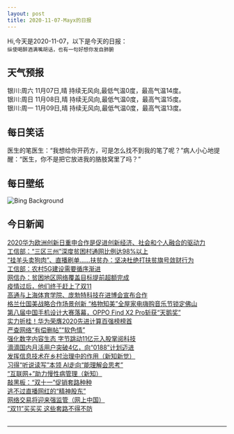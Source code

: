 ```yaml
---
layout: post
title: 2020-11-07-Mayx的日报
---
```


Hi,今天是2020-11-07，以下是今天的日报：<br><small>
纵使喝醉酒满嘴胡话，也有一句好想你发自肺腑</small><!--more-->
## 天气预报
银川:周六 11月07日,晴 持续无风向,最低气温0度，最高气温14度。<br>银川:周日 11月08日,晴 持续无风向,最低气温0度，最高气温15度。<br>银川:周一 11月09日,晴 持续无风向,最低气温0度，最高气温13度。
## 每日笑话
医生的笔医生：“我想给你开药方，可是怎么找不到我的笔了呢？”病人小心地提醒：“医生，你不是把它放进我的胳肢窝里了吗？”
## 每日壁纸
![Bing Background](https://cn.bing.com/th?id=OHR.TwoWest_EN-US4160752221_1920x1080.jpg&rf=LaDigue_1920x1080.jpg&pid=hp "West Indian manatees in Three Sisters Springs, Crystal River National Wildlife Refuge, Florida (© Norbert Probst/Getty Images)")
## 今日新闻

[2020华为欧洲创新日重申合作是促进创新经济、社会和个人融合的驱动力](http://it.people.com.cn/n1/2020/1106/c1009-31921176.html)   
[工信部：“三区三州”深度贫困村通网比例达98%以上](http://it.people.com.cn/n1/2020/1106/c1009-31922082.html)   
[“挂羊头卖狗肉”、直播刷单……扶贫办：坚决杜绝打扶贫旗号敛财行为](http://it.people.com.cn/n1/2020/1106/c1009-31922045.html)   
[工信部：农村5G建设需要循序渐进](http://it.people.com.cn/n1/2020/1106/c1009-31922025.html)   
[网信办：贫困地区网络覆盖目标提前超额完成](http://it.people.com.cn/n1/2020/1106/c1009-31921927.html)   
[疫情过后，他们终于赶上了双11](http://it.people.com.cn/n1/2020/1106/c1009-31921872.html)   
[高通与上海体育学院、庞勃特科技在进博会宣布合作](http://it.people.com.cn/n1/2020/1106/c1009-31921877.html)   
[格兰仕国美战略合作场景创新 “格物知美”全屋家电嗨购音乐节锁定佛山](http://it.people.com.cn/n1/2020/1106/c1009-31921868.html)   
[第八届中国手机设计大赛落幕，OPPO Find X2 Pro斩获“天鹅奖”](http://it.people.com.cn/n1/2020/1106/c1009-31921864.html)   
[实力折桂！华为荣膺2020先进计算百强榜榜首](http://it.people.com.cn/n1/2020/1106/c1009-31920959.html)   
[严查网络“有偿删帖”“软色情”](http://it.people.com.cn/n1/2020/1106/c1009-31921470.html)   
[强化数字内容生态 字节跳动11亿元入股掌阅科技](http://it.people.com.cn/n1/2020/1106/c1009-31921134.html)   
[滴滴国内月活用户突破4亿，向“0188”计划迈进](http://it.people.com.cn/n1/2020/1106/c1009-31921097.html)   
[发挥信息技术在乡村治理中的作用（新知新觉）](http://it.people.com.cn/n1/2020/1106/c1009-31921469.html)   
[习得“听说读写”本领 AI走向“能理解会思考”](http://it.people.com.cn/n1/2020/1106/c1009-31921093.html)   
[“互联网+”助力慢性病管理（新知）](http://it.people.com.cn/n1/2020/1106/c1009-31921463.html)   
[敲黑板：“双十一”促销套路种种](http://it.people.com.cn/n1/2020/1106/c1009-31921020.html)   
[逃不过直播网红的“精神股东”](http://it.people.com.cn/n1/2020/1106/c1009-31920976.html)   
[网络交易将迎来强监管（网上中国）](http://it.people.com.cn/n1/2020/1106/c1009-31921471.html)   
[“双11”买买买 这些套路不得不防](http://it.people.com.cn/n1/2020/1106/c1009-31920950.html)   
<br />

***

<small></small>
